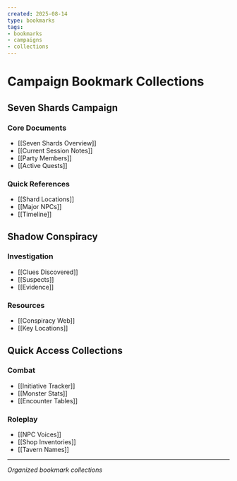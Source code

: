 ```yaml
---
created: 2025-08-14
type: bookmarks
tags:
- bookmarks
- campaigns
- collections
---
```


# Campaign Bookmark Collections

## Seven Shards Campaign
### Core Documents
- [[Seven Shards Overview]]
- [[Current Session Notes]]
- [[Party Members]]
- [[Active Quests]]

### Quick References
- [[Shard Locations]]
- [[Major NPCs]]
- [[Timeline]]

## Shadow Conspiracy
### Investigation
- [[Clues Discovered]]
- [[Suspects]]
- [[Evidence]]

### Resources
- [[Conspiracy Web]]
- [[Key Locations]]

## Quick Access Collections
### Combat
- [[Initiative Tracker]]
- [[Monster Stats]]
- [[Encounter Tables]]

### Roleplay
- [[NPC Voices]]
- [[Shop Inventories]]
- [[Tavern Names]]

---
*Organized bookmark collections*
